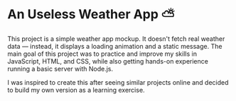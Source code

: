 # An Useless Weather App ⛅
This project is a simple weather app mockup. It doesn't fetch real weather data — instead, it displays a loading animation and a static message.
The main goal of this project was to practice and improve my skills in JavaScript, HTML, and CSS, while also getting hands-on experience running a basic server with Node.js.

I was inspired to create this after seeing similar projects online and decided to build my own version as a learning exercise.
